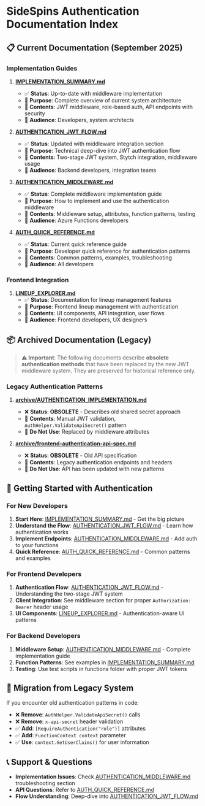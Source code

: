 # SideSpins Authentication Documentation Index

## 📋 **Current Documentation (September 2025)**

### **Implementation Guides**

1. **[IMPLEMENTATION_SUMMARY.md](IMPLEMENTATION_SUMMARY.md)**
   - ✅ **Status**: Up-to-date with middleware implementation
   - 🎯 **Purpose**: Complete overview of current system architecture
   - 📖 **Contents**: JWT middleware, role-based auth, API endpoints with security
   - 👥 **Audience**: Developers, system architects

2. **[AUTHENTICATION_JWT_FLOW.md](AUTHENTICATION_JWT_FLOW.md)**
   - ✅ **Status**: Updated with middleware integration section
   - 🎯 **Purpose**: Technical deep-dive into JWT authentication flow
   - 📖 **Contents**: Two-stage JWT system, Stytch integration, middleware usage
   - 👥 **Audience**: Backend developers, integration teams

3. **[AUTHENTICATION_MIDDLEWARE.md](AUTHENTICATION_MIDDLEWARE.md)**
   - ✅ **Status**: Complete middleware implementation guide
   - 🎯 **Purpose**: How to implement and use the authentication middleware
   - 📖 **Contents**: Middleware setup, attributes, function patterns, testing
   - 👥 **Audience**: Azure Functions developers

4. **[AUTH_QUICK_REFERENCE.md](AUTH_QUICK_REFERENCE.md)**
   - ✅ **Status**: Current quick reference guide
   - 🎯 **Purpose**: Developer quick reference for authentication patterns
   - 📖 **Contents**: Common patterns, examples, troubleshooting
   - 👥 **Audience**: All developers

### **Frontend Integration**

5. **[LINEUP_EXPLORER.md](LINEUP_EXPLORER.md)**
   - ✅ **Status**: Documentation for lineup management features
   - 🎯 **Purpose**: Frontend lineup management with authentication
   - 📖 **Contents**: UI components, API integration, user flows
   - 👥 **Audience**: Frontend developers, UX designers

## 📦 **Archived Documentation (Legacy)**

> **⚠️ Important**: The following documents describe **obsolete authentication methods** that have been replaced by the new JWT middleware system. They are preserved for historical reference only.

### **Legacy Authentication Patterns**

1. **[archive/AUTHENTICATION_IMPLEMENTATION.md](archive/AUTHENTICATION_IMPLEMENTATION.md)**
   - ❌ **Status**: **OBSOLETE** - Describes old shared secret approach
   - 📖 **Contents**: Manual JWT validation, `AuthHelper.ValidateApiSecret()` pattern
   - 🚫 **Do Not Use**: Replaced by middleware attributes

2. **[archive/frontend-authentication-api-spec.md](archive/frontend-authentication-api-spec.md)**
   - ❌ **Status**: **OBSOLETE** - Old API specification
   - 📖 **Contents**: Legacy authentication endpoints and headers
   - 🚫 **Do Not Use**: API has been updated with new patterns

## 🚀 **Getting Started with Authentication**

### **For New Developers**

1. **Start Here**: [IMPLEMENTATION_SUMMARY.md](IMPLEMENTATION_SUMMARY.md) - Get the big picture
2. **Understand the Flow**: [AUTHENTICATION_JWT_FLOW.md](AUTHENTICATION_JWT_FLOW.md) - Learn how authentication works
3. **Implement Endpoints**: [AUTHENTICATION_MIDDLEWARE.md](AUTHENTICATION_MIDDLEWARE.md) - Add auth to your functions
4. **Quick Reference**: [AUTH_QUICK_REFERENCE.md](AUTH_QUICK_REFERENCE.md) - Common patterns and examples

### **For Frontend Developers**

1. **Authentication Flow**: [AUTHENTICATION_JWT_FLOW.md](AUTHENTICATION_JWT_FLOW.md) - Understanding the two-stage JWT system
2. **Client Integration**: See middleware section for proper `Authorization: Bearer` header usage
3. **UI Components**: [LINEUP_EXPLORER.md](LINEUP_EXPLORER.md) - Authentication-aware UI patterns

### **For Backend Developers**

1. **Middleware Setup**: [AUTHENTICATION_MIDDLEWARE.md](AUTHENTICATION_MIDDLEWARE.md) - Complete implementation guide
2. **Function Patterns**: See examples in [IMPLEMENTATION_SUMMARY.md](IMPLEMENTATION_SUMMARY.md)
3. **Testing**: Use test scripts in functions folder with proper JWT tokens

## 🔧 **Migration from Legacy System**

If you encounter old authentication patterns in code:

- ❌ **Remove**: `AuthHelper.ValidateApiSecret()` calls
- ❌ **Remove**: `x-api-secret` header validation
- ✅ **Add**: `[RequireAuthentication("role")]` attributes
- ✅ **Add**: `FunctionContext context` parameter
- ✅ **Use**: `context.GetUserClaims()` for user information

## 📞 **Support & Questions**

- **Implementation Issues**: Check [AUTHENTICATION_MIDDLEWARE.md](AUTHENTICATION_MIDDLEWARE.md) troubleshooting section
- **API Questions**: Refer to [AUTH_QUICK_REFERENCE.md](AUTH_QUICK_REFERENCE.md)
- **Flow Understanding**: Deep-dive into [AUTHENTICATION_JWT_FLOW.md](AUTHENTICATION_JWT_FLOW.md)
